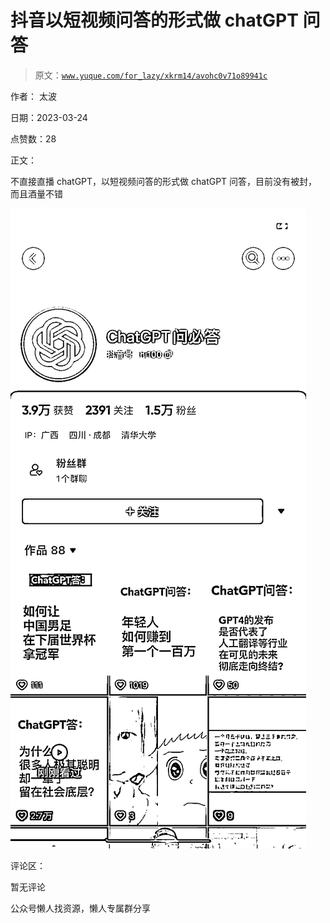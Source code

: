 # 抖音以短视频问答的形式做 chatGPT 问答

> 原文：[`www.yuque.com/for_lazy/xkrm14/avohc0v71o89941c`](https://www.yuque.com/for_lazy/xkrm14/avohc0v71o89941c)



作者： 太波



日期：2023-03-24



点赞数：28

<ne-card data-card-name="hr" data-card-type="block" id="eSLED" data-event-boundary="card">

正文：



不直接直播 chatGPT，以短视频问答的形式做 chatGPT 问答，目前没有被封，而且酒量不错



<ne-card data-card-name="image" data-card-type="inline" id="f6sJk" data-event-boundary="card">![](img/291ef603ef16b9c00e181fb954eac41c.png)</ne-card>

<ne-card data-card-name="hr" data-card-type="block" id="TZO9u" data-event-boundary="card">

评论区：



暂无评论

<ne-card data-card-name="hr" data-card-type="block" id="rUZPI" data-event-boundary="card">

公众号懒人找资源，懒人专属群分享

</ne-card></ne-card></ne-card>